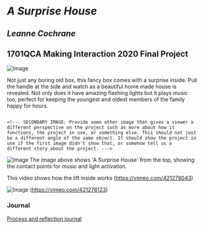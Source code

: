 # *A Surprise House*
## *Leanne Cochrane* ##
## 1701QCA Making Interaction 2020 Final Project ##

<!--- Instructions for the journal will mostly be included as comments, which appear in a block like this that opens with a less than symbol, exclamation mark and three hyphens and closes with three hyphens and a greater than symbol. Make sure you do not include any text you want visible within these symbols or it will not be visible to your instructor. In some cases, such as in headings, there is italicised text included between asterisks that needs to be replaced. --->

<!--- When you have completed the template, submit the link to the GitHub Pages site for this repository as a link in Learning@Griffith. The link should be something like [https://qcainteractivemedia.github.io/1701QCA-Assessment3/](https://qcainteractivemedia.github.io/1701QCA-Assessment3/) where `qcainteractivemedia` is replaced with your GitHub username and `1701QCA-Assessment3` is replaced with whatever you called the repository this template is contained in when you set it up. You should NOT be submitting a link that begins with github.com/[your user name] as that is not the rendered version. See the instructions about creating GitHub pages to see how to get the link to the rendered page. --->

<!--- SHOWCASE IMAGE: Insert a showcase image here. Try to capture the image as if it were in a portfolio, sales material, or project proposal. The project isn't likely to be something that finished, but practice making images that capture the project in that style. 

The image should be inserted with code like that below where you replace the filename to exactly match what you uploaded. This will only work reliably if your filename has no spaces or unusual characters in it. The image must be in .jpg, .gif, .png format. Files of .heic or .heif type will not show up. Note that .png is different to .PNG in a filename here. The names are case sensitive.
--->

![Image](https://github.com/LeanneCochrane1701QCA/LeanneCochrane1701QCAAssessement3/blob/master/Pr%203%20Showcase%20Photo%20-%20A%20Surprise%20House.jpg)

<!--- PROJECT DESCRIPTION:   In a few sentences, describe what the project is and does, who it is for, and a typical use case. This should be suitable for a catalog, poster, or other display material about the project. ---> Not just any boring old box, this fancy box comes with a surprise inside.  Pull the handle at the side and watch as a beautiful home made house is revealed.  Not only does it have amazing flashing lights but it plays music too, perfect for keeping the youngest and oldest members of the family happy for hours.







                                                                                                                                                                                                                                                                                                                                                                                                                       <!--- SECONDARY IMAGE: Provide some other image that gives a viewer a different perspective on the project such as more about how it functions, the project in use, or something else. This should not just be a different angle of the same object. It should show the project in use if the first image didn't show that, or somehow tell us a different story about the project. --->







                                                                                                                                                                                                                                                                              
![Image](https://github.com/LeanneCochrane1701QCA/LeanneCochrane1701QCAAssessement3/blob/master/Showcase%20Image%204%20from%20top.jpg)
The image above shows 'A Surprise House' from the top, showing the contact points for music and light activation.                                                                                                                                                                 


This video shows how the lift inside works
(https://vimeo.com/421278043)


<!--- PROJECT VIDEO: Provide a still image from your video and a link to the video below. In that code, replace `missingimage.png` with the still from your video and the URL of the video where indicated. If you link to a password protected video, you must include the password in the document you submit through Learning@Griffith. Failing to have a video that we can access might lead to significant reduction in marks, potentially as much as if the video has not been submitted at all. --->

![Image](https://github.com/LeanneCochrane1701QCA/LeanneCochrane1701QCAAssessement3/blob/master/Pr%203%20Showcase%202%20Photo.jpg)
(https://vimeo.com/421278123)

### Journal ###

<!--- The following link will direct to your process and reflection journal, which will be held in the file `journal.md` in the folder called `journal`. This link should not be changed. --->
[Process and reflection journal](/journal/journal.md)

